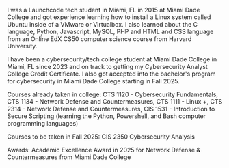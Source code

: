 I was a Launchcode tech student in Miami, FL in 2015 at Miami Dade College and got experience learning how to install a Linux system called Ubuntu inside of a VMware or Virtualbox. I also learned about the C language, Python, Javascript, MySQL, PHP and HTML and CSS language from an Online EdX CS50 computer science course from Harvard University.

I have been a cybersecurity/tech college student at Miami Dade College in Miami, FL since 2023 and on track to getting my Cybersecurity Analyst College Credit Certificate. I also got accepted into the bachelor's program for cybersecurity in Miami Dade College starting in Fall 2025. 

Courses already taken in college:
CTS 1120 - Cybersecurity Fundamentals,
CTS 1134 - Network Defense and Countermeasures, 
CTS 1111 - Linux +,
CTS 2314 - Network Defense and Countermeasures,
CIS 1531 - Introduction to Secure Scripting (learning the Python, Powershell, and Bash computer programming languages)

Courses to be taken in Fall 2025:
CIS 2350 Cybersecurity Analysis

Awards:
Academic Excellence Award in 2025 for Network Defense & Countermeasures from Miami Dade College
